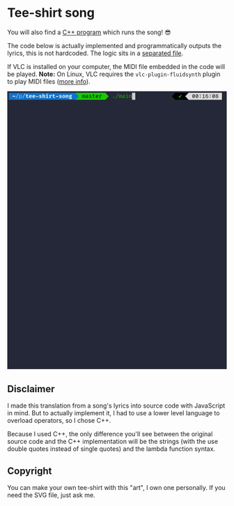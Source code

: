# Tee-shirt song

You will also find a [C++ program](src/main.cpp) which runs the song! 😎

The code below is actually implemented and programmatically outputs the lyrics, this is not hardcoded. The logic sits in a [separated file](src/logic.cpp).

If VLC is installed on your computer, the MIDI file embedded in the code will be played.
**Note:**  On Linux, VLC requires the `vlc-plugin-fluidsynth` plugin to play MIDI files ([more info](https://wiki.videolan.org/Midi/)).

![Demo of the executable](demo.gif)

## Disclaimer

I made this translation from a song's lyrics into source code with JavaScript in mind. But to actually implement it, I had to use a lower level language to overload operators, so I chose C++.

Because I used C++, the only difference you'll see between the original source code and the C++ implementation will be the strings (with the use double quotes instead of single quotes) and the lambda function syntax.

## Copyright

You can make your own tee-shirt with this "art", I own one personally. If you need the SVG file, just ask me.
